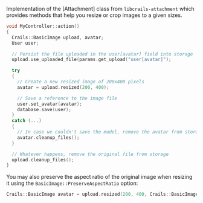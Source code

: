 Implementation of the [Attachment] class from `libcrails-attachment` which provides methods that help you resize or crop images to a given sizes.

```cpp
void MyController::action()
{
  Crails::BasicImage upload, avatar;
  User user;

  // Persist the file uploaded in the user[avatar] field into storage
  upload.use_uploaded_file(params.get_upload("user[avatar]");

  try
  {
    // Create a new resized image of 200x400 pixels
    avatar = upload.resized(200, 400);

    // Save a reference to the image file 
    user.set_avatar(avatar);
    database.save(user);
  }
  catch (...)
  {
    // In case we couldn't save the model, remove the avatar from storage
    avatar.cleanup_files();
  }

  // Whatever happens, remove the original file from storage
  upload.cleanup_files();
}
```

You may also preserve the aspect ratio of the original image when resizing it using the `BasicImage::PreserveAspectRatio` option:

```cpp
Crails::BasicImage avatar = upload.resized(200, 400, Crails::BasicImage::PreserveAspectRatio);
```
